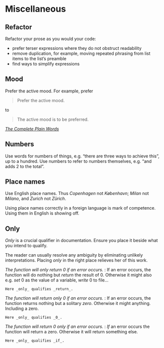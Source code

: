 # Miscellaneous


## Refactor

Refactor your prose as you would your code:

-   prefer terser expressions where they do not obstruct readability
-   remove duplication, for example, moving repeated phrasing from list items to the list’s preamble 
-   find ways to simplify expressions 


## Mood 

Prefer the active mood. For example, prefer

> Prefer the active mood.

to

> The active mood is to be preferred. 

<i class="fa fa-hand-o-right"></i> [_The Complete Plain Words_](https://en.wikipedia.org/wiki/The_Complete_Plain_Words)


## Numbers 

Use words for numbers of things, e.g. “there are three ways to achieve this”, up to a hundred. Use numbers to refer to numbers themselves, e.g. “and adds 2 to the total”.


## Place names

Use English place names. Thus _Copenhagen_ not _København_; _Milan_ not _Milano_, and _Zurich_ not _Zürich_.

Using place names correctly in a foreign language is mark of competence.
Using them in English is showing off. 


## Only

_Only_ is a crucial qualifier in documentation. Ensure you place it beside what you intend to qualify.

The reader can usually resolve any ambiguity by eliminating unlikely interpretations. 
Placing _only_ in the right place relieves her of this work. 

_The function will only return 0 if an error occurs._
: If an error occurs, the function will do nothing but _return_ the result of 0. Otherwise it might also e.g. _set_ 0 as the value of a variable, _write_ 0 to file… 

    Here _only_ qualifies _return_. 

_The function will return only 0 if an error occurs._
: If an error occurs, the function returns nothing but a solitary _zero_. Otherwise it might anything. Including a zero. 

    Here _only_ qualifies _0_. 

_The function will return 0 only if an error occurs._
: _If_ an error occurs the function will return a zero. Otherwise it will return something else. 

    Here _only_ qualifies _if_. 

